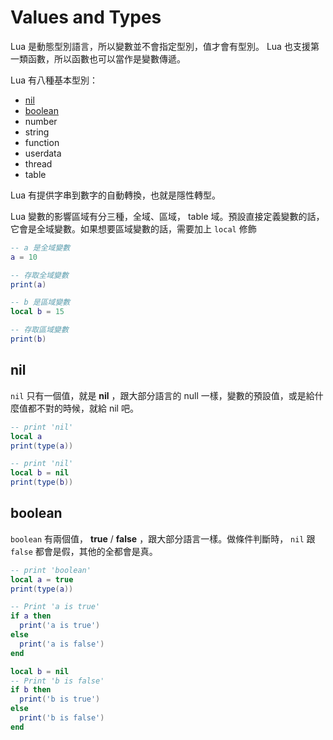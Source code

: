 # Values and Types

Lua 是動態型別語言，所以變數並不會指定型別，值才會有型別。 Lua 也支援第一類函數，所以函數也可以當作是變數傳遞。

Lua 有八種基本型別：

* [nil](#nil)
* [boolean](#boolean)
* number
* string
* function
* userdata
* thread
* table

Lua 有提供字串到數字的自動轉換，也就是隱性轉型。

Lua 變數的影響區域有分三種，全域、區域， table 域。預設直接定義變數的話，它會是全域變數。如果想要區域變數的話，需要加上 `local` 修飾

```lua
-- a 是全域變數
a = 10

-- 存取全域變數
print(a)

-- b 是區域變數
local b = 15

-- 存取區域變數
print(b)
```

## nil

`nil` 只有一個值，就是 **nil** ，跟大部分語言的 null 一樣，變數的預設值，或是給什麼值都不對的時候，就給 nil 吧。

```lua
-- print 'nil'
local a
print(type(a))

-- print 'nil'
local b = nil
print(type(b))
```

## boolean

`boolean` 有兩個值， **true** / **false** ，跟大部分語言一樣。做條件判斷時， `nil` 跟 `false` 都會是假，其他的全都會是真。

```lua
-- print 'boolean'
local a = true
print(type(a))

-- Print 'a is true'
if a then
  print('a is true')
else
  print('a is false')
end

local b = nil
-- Print 'b is false'
if b then
  print('b is true')
else
  print('b is false')
end
```

